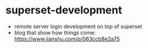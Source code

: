 # superset-development
- remote server login development on top of superset
- blog that show how things come: https://www.jianshu.com/p/063ccb8e2a75

